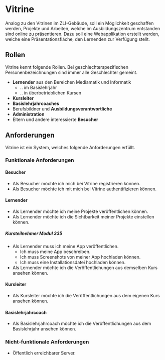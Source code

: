 # Vitrine

Analog zu den Vitrinen im ZLI-Gebäude, soll ein Möglichkeit geschaffen werden, Projekte und Arbeiten, welche im Ausbildungszentrum entstanden sind online zu präsentieren. Dazu soll eine Webapplikation erstellt werden, welche eine Präsentationsfläche, den Lernenden zur Verfügung stellt.

## Rollen

Vitrine kennt folgende Rollen. Bei geschlechterspezifischen Personenbezeichnungen sind immer alle Geschlechter gemeint.

- **Lernender** aus den Bereichen Mediamatik und Informatik
  - .. im Basislehrjahr
  - .. in überbetrieblichen Kursen
- **Kursleiter**
- **Basislehrjahrcoaches**
- Berufsbildner und **Ausbildungsverantwortliche**
- **Administration**
- Eltern und andere interessierte **Besucher**

## Anforderungen

Vitrine ist ein System, welches folgende Anforderungen erfüllt.

### Funktionale Anforderungen

#### Besucher

- Als Besucher möchte ich mich bei Vitrine registrieren können.
- Als Besucher möchte ich mit mich bei Vitrine authentifizieren können.

#### Lernender

- Als Lernender möchte ich meine Projekte veröffentlichen können.
- Als Lernender möchte ich die Sichtbarkeit meiner Projekte einstellen können.

##### Kursteilnehmer Modul 335

- Als Lernender muss ich meine App veröffentlichen.
  - Ich muss meine App beschreiben.
  - Ich muss Screenshots von meiner App hochladen können.
  - Ich muss eine Installationsdatei hochladen können.
- Als Lernender möchte ich die Veröffentlichungen aus demselben Kurs ansehen können.

#### Kursleiter

- Als Kursleiter möchte ich die Veröffentlichungen aus dem eigenen Kurs ansehen können.

#### Basislehrjahrcoach

- Als Basislehrjahrcoach möchte ich die Veröffentlichungen aus dem Basislehrjahr ansehen können.

### Nicht-funktionale Anforderungen

- Öffentlich erreichbarer Server.
